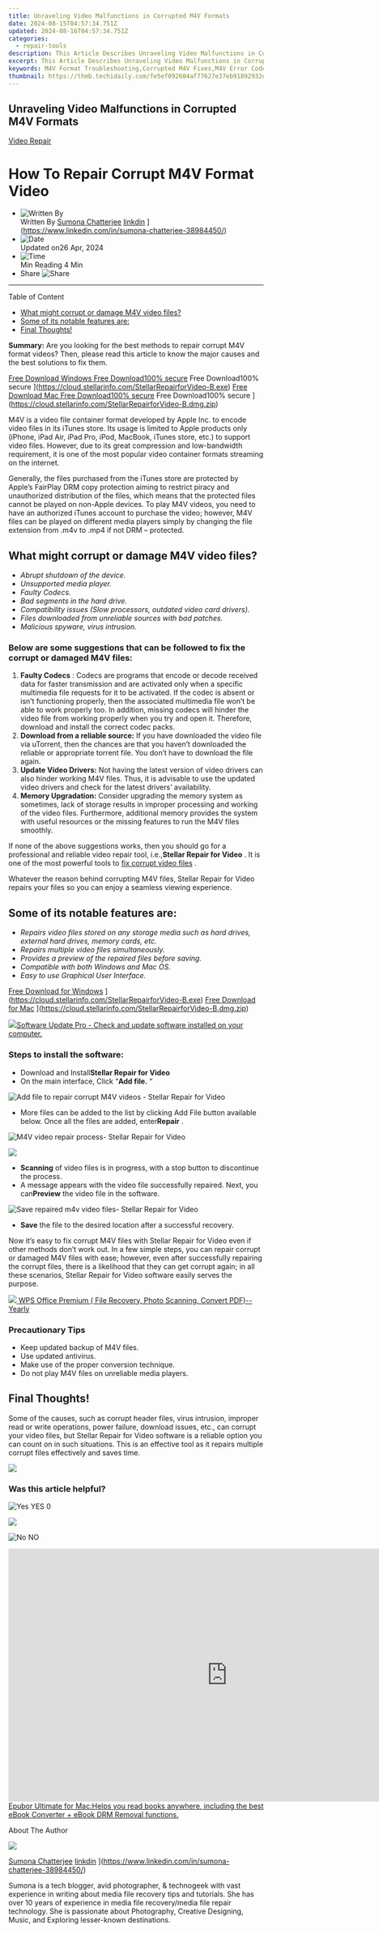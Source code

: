 ```yaml
---
title: Unraveling Video Malfunctions in Corrupted M4V Formats
date: 2024-08-15T04:57:34.751Z
updated: 2024-08-16T04:57:34.751Z
categories:
  - repair-tools
description: This Article Describes Unraveling Video Malfunctions in Corrupted M4V Formats
excerpt: This Article Describes Unraveling Video Malfunctions in Corrupted M4V Formats
keywords: M4V Format Troubleshooting,Corrupted M4V Fixes,M4V Error Codes Interpretation,Video File Corruption Solutions,M4V Playback Issues,Data Recovery for Video Files,Convert Corrupted M4V to MP4
thumbnail: https://thmb.techidaily.com/fe5ef092604af77627e37eb91892932d5bd09d30f9ba3735b2030bed905d1671.jpg
---
```


## Unraveling Video Malfunctions in Corrupted M4V Formats

[Video Repair](https://tools.techidaily.com/stellardata-recovery/buy-now/)

# How To Repair Corrupt M4V Format Video

* ![Written By](https://secure.gravatar.com/avatar/1e1df7d66b301003bec30db63ac73954?s=50&d=mm&r=g)  
 Written By [Sumona Chatterjee](https://tools.techidaily.com/stellardata-recovery/buy-now/) [linkdin](https://www.stellarinfo.com/public/frontEnd/images/author/linkdin.jpg) ](https://www.linkedin.com/in/sumona-chatterjee-38984450/)
* ![Date](https://www.stellarinfo.com/public/frontEnd/images/author/clender.jpg)  
 Updated on26 Apr, 2024
* ![Time](https://www.stellarinfo.com/public/frontEnd/images/author/clock.jpg)  
 Min Reading 4  Min
* Share ![Share](https://www.stellarinfo.com/blog/wp-content/themes/stellarblog2024/images/share.png)

---

Table of Content

* [What might corrupt or damage M4V video files?](#blog-heading1)
* [Some of its notable features are:](#blog-heading2)
* [Final Thoughts!](#blog-heading3)

**Summary:** Are you looking for the best methods to repair corrupt M4V format videos? Then, please read this article to know the major causes and the best solutions to fix them.

[Free Download Windows  Free Download100% secure](https://www.stellarinfo.com/blog/wp-content/themes/stellarblog2024/images/windows.svg)  Free Download100% secure ](https://cloud.stellarinfo.com/StellarRepairforVideo-B.exe) [Free Download Mac  Free Download100% secure](https://www.stellarinfo.com/blog/wp-content/themes/stellarblog2024/images/mac-os.svg)  Free Download100% secure ](https://cloud.stellarinfo.com/StellarRepairforVideo-B.dmg.zip)

 M4V is a video file container format developed by Apple Inc. to encode video files in its iTunes store. Its usage is limited to Apple products only (iPhone, iPad Air, iPad Pro, iPod, MacBook, iTunes store, etc.) to support video files. However, due to its great compression and low-bandwidth requirement, it is one of the most popular video container formats streaming on the internet.

 Generally, the files purchased from the iTunes store are protected by Apple’s FairPlay DRM copy protection aiming to restrict piracy and unauthorized distribution of the files, which means that the protected files cannot be played on non-Apple devices. To play M4V videos, you need to have an authorized iTunes account to purchase the video; however, M4V files can be played on different media players simply by changing the file extension from .m4v to .mp4 if not DRM – protected.

## **What might corrupt or damage M4V video files?**

* _Abrupt shutdown of the device._
* _Unsupported media player._
* _Faulty Codecs._
* _Bad segments in the hard drive._
* _Compatibility issues (Slow processors, outdated video card drivers)._
* _Files downloaded from unreliable sources with bad patches._
* _Malicious spyware, virus intrusion._

### **Below are some suggestions that can be followed to fix the corrupt or damaged M4V files:**

1. **Faulty Codecs** : Codecs are programs that encode or decode received data for faster transmission and are activated only when a specific multimedia file requests for it to be activated. If the codec is absent or isn’t functioning properly, then the associated multimedia file won’t be able to work properly too. In addition, missing codecs will hinder the video file from working properly when you try and open it. Therefore, download and install the correct codec packs.
2. **Download from a reliable source:** If you have downloaded the video file via uTorrent, then the chances are that you haven’t downloaded the reliable or appropriate torrent file. You don’t have to download the file again.
3. **Update Video Drivers:** Not having the latest version of video drivers can also hinder working M4V files. Thus, it is advisable to use the updated video drivers and check for the latest drivers’ availability.
4. **Memory Upgradation:** Consider upgrading the memory system as sometimes, lack of storage results in improper processing and working of the video files. Furthermore, additional memory provides the system with useful resources or the missing features to run the M4V files smoothly.

 If none of the above suggestions works, then you should go for a professional and reliable video repair tool, i.e.,**Stellar Repair for Video** . It is one of the most powerful tools to [fix corrupt video files](https://tools.techidaily.com/stellardata-recovery/buy-now/) .

 Whatever the reason behind corrupting M4V files, Stellar Repair for Video repairs your files so you can enjoy a seamless viewing experience.

## **Some of its notable features are:**

* _Repairs video files stored on any storage media such as hard drives, external hard drives, memory cards, etc._
* _Repairs multiple video files simultaneously._
* _Provides a preview of the repaired files before saving._
* _Compatible with both Windows and Mac OS._
* _Easy to use Graphical User Interface._

[Free Download for Windows](https://www.stellarinfo.com/images/free-download-windows.png) ](https://cloud.stellarinfo.com/StellarRepairforVideo-B.exe) [Free Download for Mac](https://www.stellarinfo.com/images/free-download-Mac.png) ](https://cloud.stellarinfo.com/StellarRepairforVideo-B.dmg.zip)

<!-- affiliate ads begin -->
<a href="https://order.glarysoft.com/order/checkout.php?PRODS=4691139&QTY=1&AFFILIATE=108875&CART=1"><img src="https://secure.avangate.com/images/merchant/6734fa703f6633ab896eecbdfad8953a/products/SU-200-1.png" border="0">Software Update Pro - Check and update software installed on your computer. </a>
<!-- affiliate ads end -->
### **Steps to install the software:**

* Download and Install**Stellar Repair for Video**
* On the main interface, Click “**Add file.** “

![Add file to repair corrupt M4V videos - Stellar Repair for Video](https://www.stellarinfo.com/public/image/catalog/screenshot/video-repair/stellar-repair-for-video-mac-preview.png)

* More files can be added to the list by clicking Add File button available below. Once all the files are added, enter**Repair** .

![M4V video repair process- Stellar Repair for Video](https://www.stellarinfo.com/public/image/catalog/screenshot/video-repair/stellar-repair-for-video-mac-select.png)
<!-- affiliate ads begin -->
<a href="https://store.movavi.com/affiliate.php?ACCOUNT=MOVAVI&AFFILIATE=108875&PATH=https%3A%2F%2Fwww.movavi.com%3FAFFILIATE%3D108875%26RESOURCE%3DMovavi%2BScreen%2BRecorder%2Bbox"><img src="https://mcusercontent.com/0885a03ded3d480dca9287f12/images/f026b149-fc7c-fd54-5f3e-1460bbb19b6b.jpg" border="0"></a>
<!-- affiliate ads end -->

* **Scanning** of video files is in progress, with a stop button to discontinue the process.
* A message appears with the video file successfully repaired. Next, you can**Preview** the video file in the software.

![Save repaired m4v video files- Stellar Repair for Video](https://www.stellarinfo.com/public/image/catalog/screenshot/video-repair/stellar-repair-for-video-mac-save.png)

* **Save** the file to the desired location after a successful recovery.

 Now it’s easy to fix corrupt M4V files with Stellar Repair for Video even if other methods don’t work out. In a few simple steps, you can repair corrupt or damaged M4V files with ease; however, even after successfully repairing the corrupt files, there is a likelihood that they can get corrupt again; in all these scenarios, Stellar Repair for Video software easily serves the purpose.

<!-- affiliate ads begin -->
<a href="https://secure.2checkout.com/order/checkout.php?PRODS=38729081&QTY=1&AFFILIATE=108875&CART=1"><img src="https://website-prod.cache.wpscdn.com/img/wps-spreadsheet-free-excel-editor-online-offline-1x.93e269d.png" border="0">
WPS Office Premium ( File Recovery, Photo Scanning, Convert PDF)--Yearly</a>
<!-- affiliate ads end -->
### **Precautionary Tips**

* Keep updated backup of M4V files.
* Use updated antivirus.
* Make use of the proper conversion technique.
* Do not play M4V files on unreliable media players.

## **Final Thoughts!**

 Some of the causes, such as corrupt header files, virus intrusion, improper read or write operations, power failure, download issues, etc., can corrupt your video files, but Stellar Repair for Video software is a reliable option you can count on in such situations. This is an effective tool as it repairs multiple corrupt files effectively and saves time.

<!-- affiliate ads begin -->
<a href="https://shop.systoolsgroup.com/affiliate.php?ACCOUNT=SYSTOOBY&AFFILIATE=108875&PATH=https%3A%2F%2Fwww.systoolsgroup.com%3FAFFILIATE%3D108875%26RESOURCE%3D%2BSysTools%2BPDF%2BUnlocker"><img src="https://www.systoolsgroup.com/box/pdf-unlocker.png" border="0"></a>
<!-- affiliate ads end -->
### Was this article helpful?

![Yes](https://www.stellarinfo.com/blog/wp-content/themes/stellarblog2024/images/Yes.png) YES 0
<!-- affiliate ads begin -->
<a href="https://secure.2checkout.com/order/checkout.php?PRODS=4729320&QTY=1&AFFILIATE=108875&CART=1"><img src="https://secure.avangate.com/images/merchant/f7f07e7dab09533bc71247a5b29a7373/products/2_iDeviceMessageBox.png" border="0"></a>
<!-- affiliate ads end -->

![No](https://www.stellarinfo.com/blog/wp-content/themes/stellarblog2024/images/No.png) NO
<!-- affiliate ads begin -->
<a href="https://secure.2checkout.com/order/checkout.php?PRODS=4599952&QTY=1&AFFILIATE=108875&CART=1"><iframe width="864" height="500" src="https://www.youtube.com/embed/jVnfr5HudQw" title="The Latest and Easiest Solution to Remove Kindle DRM on Windows (without Degrading)" frameborder="0" allow="accelerometer; autoplay; clipboard-write; encrypted-media; gyroscope; picture-in-picture; web-share" referrerpolicy="strict-origin-when-cross-origin" allowfullscreen></iframe>Epubor Ultimate for Mac:Helps you read books anywhere, including the best eBook Converter + eBook DRM Removal functions.</a>
<!-- affiliate ads end -->

About The Author

![](https://secure.gravatar.com/avatar/1e1df7d66b301003bec30db63ac73954?s=85&d=mm&r=g)

[Sumona Chatterjee](https://tools.techidaily.com/stellardata-recovery/buy-now/) [linkdin](https://www.stellarinfo.com/public/frontEnd/images/author/linkdin.jpg) ](https://www.linkedin.com/in/sumona-chatterjee-38984450/)

 Sumona is a tech blogger, avid photographer, & technogeek with vast experience in writing about media file recovery tips and tutorials. She has over 10 years of experience in media file recovery/media file repair technology. She is passionate about Photography, Creative Designing, Music, and Exploring lesser-known destinations.

<ins class="adsbygoogle"
     style="display:block"
     data-ad-format="autorelaxed"
     data-ad-client="ca-pub-7571918770474297"
     data-ad-slot="1223367746"></ins>



<ins class="adsbygoogle"
     style="display:block"
     data-ad-client="ca-pub-7571918770474297"
     data-ad-slot="8358498916"
     data-ad-format="auto"
     data-full-width-responsive="true"></ins>




